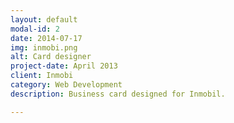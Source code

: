 ```yaml
---
layout: default
modal-id: 2
date: 2014-07-17
img: inmobi.png
alt: Card designer
project-date: April 2013
client: Inmobi
category: Web Development
description: Business card designed for Inmobil.

---
```

